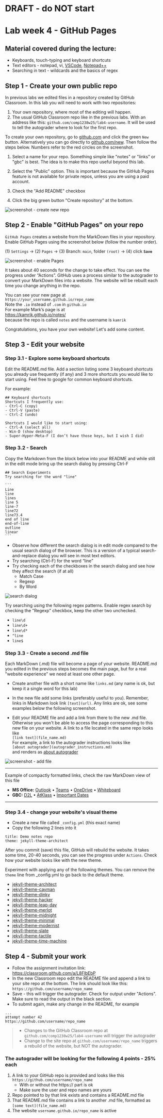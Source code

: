 # DRAFT - do NOT start

# Lab week 4 - GitHub Pages
## Material covered during the lecture:
- Keyboards, touch-typing and keyboard shortcuts  
- Text editors - notepad, vi, [VSCode](https://code.visualstudio.com/download), [Notepad++](https://notepad-plus-plus.org/)
- Searching in text - wildcards and the basics of regex 


## Step 1 - Create your own public repo
In previous labs we edited files in a repository created by GitHub Classroom. In this lab you will need to work with two repositories:

1. Your own repository, where most of the editing will happen.
1. The usual GitHub Classroom repo like in the previous labs. With an address like this: `github.com/comp1238w25/lab4-username`. It will be used to tell the autograder where to look for the first repo.


To create your own repository, go to [github.com](https://github.com) and click the green `New` button. Alternatively you can go directly to [github.com/new](https://github.com/new). Then follow the steps below. Numbers refer to the red circles on the screenshot.

1. Select a name for your repo. Something simple like "notes" or "links" or "gbc" is best. The idea is to make this repo useful beyond this lab.

1. Select the "Public" option. This is important because the GitHub Pages feature is not available for private repos, unless you are using a paid account.

1. Check the "Add README" checkbox

1. Click the big green button "Create repository" at the bottom.

![screenshot - create new repo](img/github_new_repo.png)


## Step 2 - Enable "GitHub Pages" on your repo
`GitHub Pages` creates a website from the MarkDown files in your repository. Enable GitHub Pages using the screenshot below (follow the number order).

(1) `Settings` → (2) `Pages` → (3) Branch: `main`, folder `(root)` → (4) click **`Save`**

![screenshot - enable Pages](img/github_enable_pages_files.png)


It takes about 40 seconds for the change to take effect. You can see the progress under “Actions”. GitHub uses a process similar to the autograder to convert your MarkDown files into a website. The website will be rebuilt each time you change anything in the repo.

You can see your new page at  
`https://your_username.github.io/repo_name`  
Note the `.io` instead of `.com` in `github.io`  
For example Mark’s page is at   
https://kamrik.github.io/notes/  
because the repo is called `notes` and the username is `kamrik`

Congratulations, you have your own website! Let's add some content.

## Step 3 - Edit your website

### Step 3.1 - Explore some keyboard shortcuts
Edit the README.md file. Add a section listing some 3 keyboard shortcuts you already use frequently (if any) and 3 more shortcuts you would like to start using. Feel free to google for common keyboard shortcuts.

For example:
```
## Keyboard shortcuts
Shortcuts I frequently use: 
- Ctrl-C (copy)
- Ctrl-V (paste)
- Ctrl-Z (undo)

Shortcuts I would like to start using: 
- Ctrl-A (select all)
- Win-D (show desktop)
- Super-Hyper-Meta-F (I don’t have those keys, but I wish I did)
```

### Step 3.2 - Search
Copy the Markdown from the block below into your README and while still in the edit mode bring up the search dialog by pressing Ctrl-F

````
## Search Experiments
Try searching for the word "line"

```
Line
line
lines
line 5
line-7
line72
line73.4
end of line
end-of-line
outline
linear
```
````

- Observe how different the search dialog is in edit mode compared 
  to the usual search dialog of the browser. This is a version of a typical search-and-replace dialog you will see in most text editors.
- Try searching (Ctrl-F) for the word “line”
- Try checking each of the checkboxes in the search dialog and see how they affect the search (if at all)
  - Match Case
  - Regexp
  - By Word


![search dialog](img/github_search_dialog.png)

Try searching using the following regex patterns. Enable regex search by checking the "Regexp" checkbox, keep the other two unchecked.

- `line\d`
- `line\d+`
- `line\d*`
- `^line`
- `line$`



### Step 3.3 - Create a second .md file

Each MarkDown (.md) file will become a page of your website. README.md you edited in the previous steps becomes the main page, but for a real "website experience" we need at least one other page.

- Create another file with a short name like `links.md` (any name is ok, but keep it a single word for this lab)

- In the new file add some links (preferably useful to you). Remember, links in Markdown look link `[text](url)`. Any links are ok, see some examples below the following screenshot.

- Edit your README file and add a link from there to the new .md file. Otherwise you won't be able to access the page corresponding to this new file on your website. A link to a file located in the same repo looks like  
`[link text](file_name.md)`  
For example, a link to the autograder instructions looks like  
`[about autograder](autograder_instructions.md)`  
and renders as
[about autograder](autograder_instructions.md)

![screenshot - add file](img/github_add_file.png)

---
 Example of compactly formatted links, check the raw MarkDown view of this file
  - **MS Office:** 
  [Outlook](https://outlook.office.com/) • 
  [Teams](https://teams.microsoft.com/v2/) •
  [OneDrive](https://georgebrowncollege-my.sharepoint.com/) •
  [Whiteboard](https://app.whiteboard.microsoft.com/)  
  - **GBC:** 
  [D2L](https://learn.georgebrown.ca) • 
  [AtKlass](https://app.atklass.com) • 
  [Important Dates](https://www.georgebrown.ca/current-students/important-dates?term=27246&category=131)
---

### Step 3.4 - change your website's visual theme
- Create a new file called  `_config.yml` (this exact name)
- Copy the following 2 lines into it

```
title: Demo notes repo
theme: jekyll-theme-architect
```

After you commit (save) this file, GitHub will rebuild the website. It takes some time, 20-40 seconds, you can see the progress under `Actions`. Check how your website looks like with the new theme.


Experiment with applying any of the following themes. You can remove the `theme` line from _config.yml to go back to the default theme.

- [jekyll-theme-architect](https://pages-themes.github.io/architect/)
- [jekyll-theme-cayman](https://pages-themes.github.io/cayman/)
- [jekyll-theme-dinky](https://pages-themes.github.io/dinky/)
- [jekyll-theme-hacker](https://pages-themes.github.io/hacker/)
- [jekyll-theme-leap-day](https://pages-themes.github.io/leap-day/)
- [jekyll-theme-merlot](https://pages-themes.github.io/merlot/)
- [jekyll-theme-midnight](https://pages-themes.github.io/midnight/)
- [jekyll-theme-minimal](https://pages-themes.github.io/minimal/)
- [jekyll-theme-modernist](https://pages-themes.github.io/modernist/)
- [jekyll-theme-slate](https://pages-themes.github.io/slate/)
- [jekyll-theme-tactile](https://pages-themes.github.io/tactile/)
- [jekyll-theme-time-machine](https://pages-themes.github.io/time-machine/)

## Step 4 - Submit your work
- Follow the assignment invitation link:  
  https://classroom.github.com/a/L8FlbEbP
- In the new Classroom repo edit the README file and append a link to your site repo at the bottom. The link should look like this:  
`https://github.com/username/repo_name`  
- Save - this will trigger the autograder. Check for output under "Actions". Make sure to read the output in the black section.
- To submit again, make any change in the README, for example


```
...
attempt number 42
https://github.com/username/repo_name
```
> - Changes to the GitHub Classroom repo at `github.com/comp1238w25/lab4-username` will trigger the autograder  
> - Change to the site repo at `github.com/username/repo_name` triggers a rebuild of the website, but NOT the autograder.


### The autograder will be looking for the following 4 points - 25% each

1. A link to your GitHub repo is provided and looks like this  
  `https://github.com/username/repo_name`  
   - With or without the https:// part is ok  
   - Make sure the user and repo names are yours
1. Repo pointed to by that link exists and contains a README.md file
1. That README.md file contains a link to another .md file, formatted as  
`[some text](file_name.md)`
1. The website `username.github.io/repo_name` is active 

















